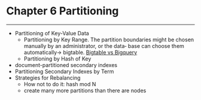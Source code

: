 # Chapter 6 Partitioning
---
* Partitioning of Key-Value Data
  * Partitioning by Key Range. The partition boundaries might be chosen manually by an administrator, or the data‐ base can choose them automatically-> bigtable. [Bigtable vs Bigquery](https://stackoverflow.com/questions/39919815/whats-the-difference-between-bigquery-and-bigtable) 
  * Partitioning by Hash of Key
* document-partitioned secondary indexes
* Partitioning Secondary Indexes by Term
* Strategies for Rebalancing
  * How not to do it: hash mod N
  * create many more partitions than there are nodes 
